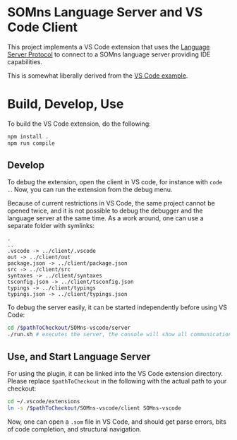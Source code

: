# SOMns Language Server and VS Code Client

This project implements a VS Code extension that uses the [Language Server
Protocol](https://github.com/Microsoft/language-server-protocol) to connect to
a SOMns language server providing IDE capabilities.

This is somewhat liberally derived from the [VS Code
example](https://github.com/Microsoft/vscode-languageserver-node-example).

# Build, Develop, Use

To build the VS Code extension, do the following:

```bash
npm install .
npm run compile
```

## Develop

To debug the extension, open the client in VS code, for instance with `code .`.
Now, you can run the extension from the debug menu.

Because of current restrictions in VS Code, the same project cannot be opened
twice, and it is not possible to debug the debugger and the language server at
the same time. As a work around, one can use a separate folder with symlinks:

```
.
..
.vscode -> ../client/.vscode
out -> ../client/out
package.json -> ../client/package.json
src -> ../client/src
syntaxes -> ../client/syntaxes
tsconfig.json -> ../client/tsconfig.json
typings -> ../client/typings
typings.json -> ../client/typings.json
```

To debug the server easily, it can be started independently before using VS Code:

```bash
cd /$pathToCheckout/SOMns-vscode/server
./run.sh # executes the server, the console will show all communication
```


## Use, and Start Language Server

For using the plugin, it can be linked into the VS Code extension directory.
Please replace `$pathToCheckout` in the following with the actual path to your
checkout:

```bash
cd ~/.vscode/extensions
ln -s /$pathToCheckout/SOMns-vscode/client SOMns-vscode
```

Now, one can open a `.som` file in VS Code, and should get parse errors, bits of
code completion, and structural navigation.
